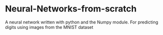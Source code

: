 # Neural-Networks-from-scratch
A neural network written with python and the Numpy module. For predicting digits using images from the MNIST dataset

